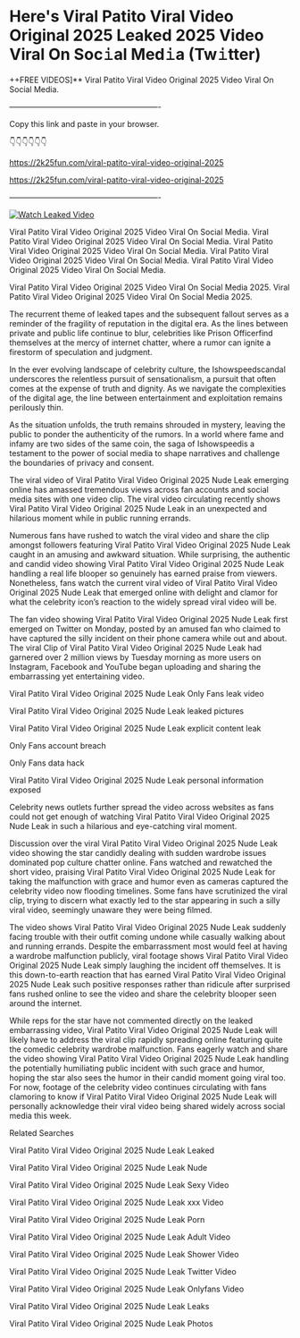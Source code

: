 # Here's Viral Patito Viral Video Original 2025 Leaked 2025 Video Viral On Soc𝚒al Med𝚒a (Tw𝚒tter)

++FREE VIDEOS]** Viral Patito Viral Video Original 2025 Video Viral On Social Media.

———————————————————-

Copy this link and paste in your browser.

👇👇👇👇👇👇

https://2k25fun.com/viral-patito-viral-video-original-2025

https://2k25fun.com/viral-patito-viral-video-original-2025

———————————————————-

[![Watch Leaked Video](https://miro.medium.com/v2/resize:fit:828/format:webp/1*cilzJN44JGOrTw9NJCrNHA.gif "Watch Leaked Video")](https://2k25fun.com/viral-patito-viral-video-original-2025)

Viral Patito Viral Video Original 2025 Video Viral On Social Media. Viral Patito Viral Video Original 2025 Video Viral On Social Media. Viral Patito Viral Video Original 2025 Video Viral On Social Media. Viral Patito Viral Video Original 2025 Video Viral On Social Media. Viral Patito Viral Video Original 2025 Video Viral On Social Media.

Viral Patito Viral Video Original 2025 Video Viral On Social Media 2025. Viral Patito Viral Video Original 2025 Video Viral On Social Media 2025.

The recurrent theme of leaked tapes and the subsequent fallout serves as a reminder of the fragility of reputation in the digital era. As the lines between private and public life continue to blur, celebrities like Prison Officerfind themselves at the mercy of internet chatter, where a rumor can ignite a firestorm of speculation and judgment.

In the ever evolving landscape of celebrity culture, the Ishowspeedscandal underscores the relentless pursuit of sensationalism, a pursuit that often comes at the expense of truth and dignity. As we navigate the complexities of the digital age, the line between entertainment and exploitation remains perilously thin.

As the situation unfolds, the truth remains shrouded in mystery, leaving the public to ponder the authenticity of the rumors. In a world where fame and infamy are two sides of the same coin, the saga of Ishowspeedis a testament to the power of social media to shape narratives and challenge the boundaries of privacy and consent.

The viral video of Viral Patito Viral Video Original 2025 Nude Leak emerging online has amassed tremendous views across fan accounts and social media sites with one video clip. The viral video circulating recently shows Viral Patito Viral Video Original 2025 Nude Leak in an unexpected and hilarious moment while in public running errands.

Numerous fans have rushed to watch the viral video and share the clip amongst followers featuring Viral Patito Viral Video Original 2025 Nude Leak caught in an amusing and awkward situation. While surprising, the authentic and candid video showing Viral Patito Viral Video Original 2025 Nude Leak handling a real life blooper so genuinely has earned praise from viewers. Nonetheless, fans watch the current viral video of Viral Patito Viral Video Original 2025 Nude Leak that emerged online with delight and clamor for what the celebrity icon’s reaction to the widely spread viral video will be.

The fan video showing Viral Patito Viral Video Original 2025 Nude Leak first emerged on Twitter on Monday, posted by an amused fan who claimed to have captured the silly incident on their phone camera while out and about. The viral Clip of Viral Patito Viral Video Original 2025 Nude Leak had garnered over 2 million views by Tuesday morning as more users on Instagram, Facebook and YouTube began uploading and sharing the embarrassing yet entertaining video.

Viral Patito Viral Video Original 2025 Nude Leak Only Fans leak video

Viral Patito Viral Video Original 2025 Nude Leak leaked pictures

Viral Patito Viral Video Original 2025 Nude Leak explicit content leak

Only Fans account breach

Only Fans data hack

Viral Patito Viral Video Original 2025 Nude Leak personal information exposed

Celebrity news outlets further spread the video across websites as fans could not get enough of watching Viral Patito Viral Video Original 2025 Nude Leak in such a hilarious and eye-catching viral moment.

Discussion over the viral Viral Patito Viral Video Original 2025 Nude Leak video showing the star candidly dealing with sudden wardrobe issues dominated pop culture chatter online. Fans watched and rewatched the short video, praising Viral Patito Viral Video Original 2025 Nude Leak for taking the malfunction with grace and humor even as cameras captured the celebrity video now flooding timelines. Some fans have scrutinized the viral clip, trying to discern what exactly led to the star appearing in such a silly viral video, seemingly unaware they were being filmed.

The video shows Viral Patito Viral Video Original 2025 Nude Leak suddenly facing trouble with their outfit coming undone while casually walking about and running errands. Despite the embarrassment most would feel at having a wardrobe malfunction publicly, viral footage shows Viral Patito Viral Video Original 2025 Nude Leak simply laughing the incident off themselves. It is this down-to-earth reaction that has earned Viral Patito Viral Video Original 2025 Nude Leak such positive responses rather than ridicule after surprised fans rushed online to see the video and share the celebrity blooper seen around the internet.

While reps for the star have not commented directly on the leaked embarrassing video, Viral Patito Viral Video Original 2025 Nude Leak will likely have to address the viral clip rapidly spreading online featuring quite the comedic celebrity wardrobe malfunction. Fans eagerly watch and share the video showing Viral Patito Viral Video Original 2025 Nude Leak handling the potentially humiliating public incident with such grace and humor, hoping the star also sees the humor in their candid moment going viral too. For now, footage of the celebrity video continues circulating with fans clamoring to know if Viral Patito Viral Video Original 2025 Nude Leak will personally acknowledge their viral video being shared widely across social media this week.

Related Searches

Viral Patito Viral Video Original 2025 Nude Leak Leaked

Viral Patito Viral Video Original 2025 Nude Leak Nude

Viral Patito Viral Video Original 2025 Nude Leak Sexy Video

Viral Patito Viral Video Original 2025 Nude Leak xxx Video

Viral Patito Viral Video Original 2025 Nude Leak Porn

Viral Patito Viral Video Original 2025 Nude Leak Adult Video

Viral Patito Viral Video Original 2025 Nude Leak Shower Video

Viral Patito Viral Video Original 2025 Nude Leak Twitter Video

Viral Patito Viral Video Original 2025 Nude Leak Onlyfans Video

Viral Patito Viral Video Original 2025 Nude Leak Leaks

Viral Patito Viral Video Original 2025 Nude Leak Photos